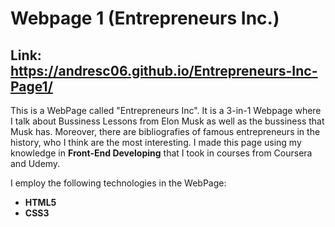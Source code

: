 # Webpage 1 (Entrepreneurs Inc.)

## Link: https://andresc06.github.io/Entrepreneurs-Inc-Page1/

This is a WebPage called "Entrepreneurs Inc". It is a 3-in-1 Webpage where I talk about Bussiness Lessons from Elon Musk as well as the bussiness that Musk has. Moreover, there are bibliografies of famous entrepreneurs in the history, who I think are the most interesting. I made this page using my knowledge in **Front-End Developing** that I took in courses from Coursera and Udemy.

I employ the following technologies in the WebPage:

* **HTML5**
* **CSS3**
